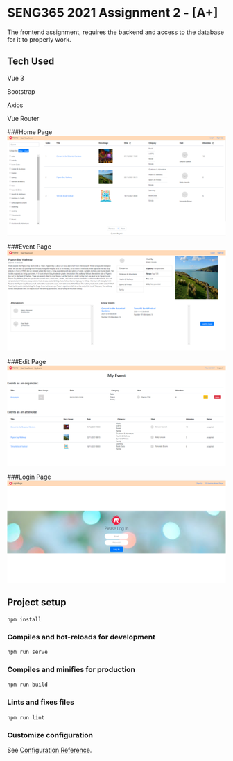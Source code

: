 # SENG365 2021 Assignment 2 - [A+]
The frontend assignment, requires the backend and access to the database for it to properly work.

## Tech Used
  Vue 3
  
  Bootstrap
  
  Axios
  
  Vue Router
  
###Home Page
  ![image]( https://github.com/zzo14/seng365-Web-Computing-Architectures-front-end/blob/main/pic/homepage.PNG)
  
###Event Page
  ![image]( https://github.com/zzo14/seng365-Web-Computing-Architectures-front-end/blob/main/pic/eventPage.PNG)

###Edit Page
  ![image]( https://github.com/zzo14/seng365-Web-Computing-Architectures-front-end/blob/main/pic/editPage.PNG)
  
###Login Page
  ![image]( https://github.com/zzo14/seng365-Web-Computing-Architectures-front-end/blob/main/pic/LogPage.PNG)

## Project setup
```
npm install
```

### Compiles and hot-reloads for development
```
npm run serve
```

### Compiles and minifies for production
```
npm run build
```

### Lints and fixes files
```
npm run lint
```

### Customize configuration
See [Configuration Reference](https://cli.vuejs.org/config/).
